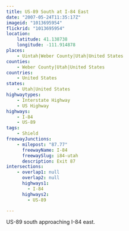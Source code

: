 ```yaml
---
title: US-89 South at I-84 East
date: "2007-05-24T11:35:17Z"
imageid: "1013695954"
flickrid: "1013695954"
location:
    latitude: 41.138738
    longitude: -111.914878
places:
    - Uintah|Weber County|Utah|United States
counties:
    - Weber County|Utah|United States
countries:
    - United States
states:
    - Utah|United States
highwaytypes:
    - Interstate Highway
    - US Highway
highways:
    - I-84
    - US-89
tags:
    - Shield
freewayJunctions:
    - milepost: "87.77"
      freewayName: I-84
      freewaySlug: i84-utah
      description: Exit 87
intersections:
    - overlap1: null
      overlap2: null
      highways1:
        - I-84
      highways2:
        - US-89

---
```

US-89 south approaching I-84 east.